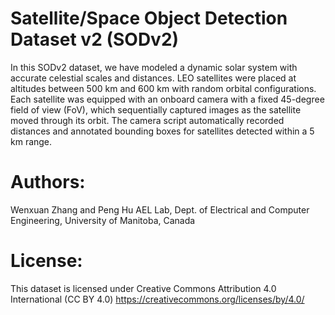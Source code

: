 # Satellite/Space Object Detection Dataset v2 (SODv2)
In this SODv2 dataset, we have modeled a dynamic solar system with accurate celestial scales and distances. LEO satellites were placed at altitudes between 500 km and 600 km with random orbital configurations. Each satellite was equipped with an onboard camera with a fixed 45-degree field of view (FoV), which sequentially captured images as the satellite moved through its orbit. The camera script automatically recorded distances and annotated bounding boxes for satellites detected within a 5 km range.

# Authors:
Wenxuan Zhang and Peng Hu
AEL Lab, Dept. of Electrical and Computer Engineering, University of Manitoba, Canada

# License:
This dataset is licensed under Creative Commons Attribution 4.0 International (CC BY 4.0) https://creativecommons.org/licenses/by/4.0/
